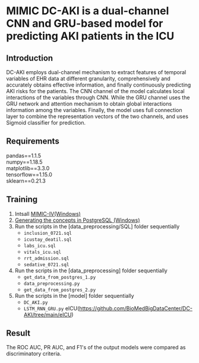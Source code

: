 MIMIC
DC-AKI is a dual-channel CNN and GRU-based model for predicting AKI patients in the ICU
=====
## Introduction
DC-AKI employs dual-channel mechanism to extract features of temporal variables of EHR data at different granularity, comprehensively and accurately obtains effective information, and finally continuously predicting AKI risks for the patients. The CNN channel of the model calculates local interactions of the variables through CNN. While the GRU channel uses the GRU network and attention mechanism to obtain global interactions information among the variables. Finally, the model uses full connection layer to combine the representation vectors of the two channels, and uses Sigmoid
classifier for prediction.

## Requirements
pandas==1.1.5  
numpy==1.18.5  
matplotlib==3.3.0  
tensorflow==1.15.0  
sklearn==0.21.3 

## Training
1. Intsall [MIMIC-IV(Windows)](https://mimic.mit.edu/docs/iv/)  
2. [Generating the concepts in PostgreSQL (Windows)](https://github.com/MIT-LCP/mimic-code/tree/main/mimic-iv/concepts_postgres)
3. Run the scripts in the [data_preprocessing/SQL] folder sequentially
    * `inclusion_0721.sql`
    * `icustay_deatil.sql`
    * `labs_icu.sql`
    * `vitals_icu.sql`
    * `rrt_admission.sql` 
    * `sedative_0721.sql`
4. Run the scripts in the [data_preprocessing] folder sequentially  
    * `get_data_from_postgres_1.py`
    * `data_preprocessing.py`
    * `get_data_from_postgres_2.py`
5. Run the scripts in the [model] folder sequentially
    * `DC_AKI.py`
    * `LSTM_RNN_GRU.py`
eICU(https://github.com/BioMedBigDataCenter/DC-AKI/tree/main/eICU)

## Result
The ROC AUC, PR AUC, and F1's of the output models were compared as discriminatory criteria.